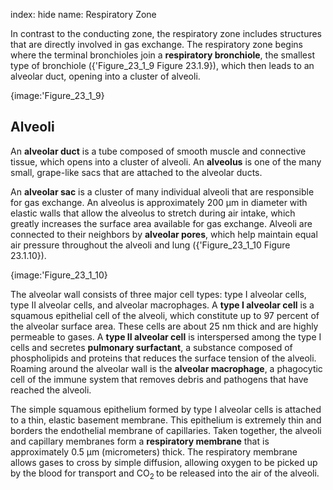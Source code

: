 index: hide
name: Respiratory Zone

 In contrast to the conducting zone, the respiratory zone includes structures that are directly involved in gas exchange. The respiratory zone begins where the terminal bronchioles join a  **respiratory bronchiole**, the smallest type of bronchiole ({'Figure_23_1_9 Figure 23.1.9}), which then leads to an alveolar duct, opening into a cluster of alveoli.


{image:'Figure_23_1_9}
        

## Alveoli

An  **alveolar duct** is a tube composed of smooth muscle and connective tissue, which opens into a cluster of alveoli. An  **alveolus** is one of the many small, grape-like sacs that are attached to the alveolar ducts.

An  **alveolar sac** is a cluster of many individual alveoli that are responsible for gas exchange. An alveolus is approximately 200 μm in diameter with elastic walls that allow the alveolus to stretch during air intake, which greatly increases the surface area available for gas exchange. Alveoli are connected to their neighbors by  **alveolar pores**, which help maintain equal air pressure throughout the alveoli and lung ({'Figure_23_1_10 Figure 23.1.10}).


{image:'Figure_23_1_10}
        

The alveolar wall consists of three major cell types: type I alveolar cells, type II alveolar cells, and alveolar macrophages. A  **type I alveolar cell** is a squamous epithelial cell of the alveoli, which constitute up to 97 percent of the alveolar surface area. These cells are about 25 nm thick and are highly permeable to gases. A  **type II alveolar cell** is interspersed among the type I cells and secretes  **pulmonary surfactant**, a substance composed of phospholipids and proteins that reduces the surface tension of the alveoli. Roaming around the alveolar wall is the  **alveolar macrophage**, a phagocytic cell of the immune system that removes debris and pathogens that have reached the alveoli.

The simple squamous epithelium formed by type I alveolar cells is attached to a thin, elastic basement membrane. This epithelium is extremely thin and borders the endothelial membrane of capillaries. Taken together, the alveoli and capillary membranes form a  **respiratory membrane** that is approximately 0.5 μm (micrometers) thick. The respiratory membrane allows gases to cross by simple diffusion, allowing oxygen to be picked up by the blood for transport and CO<sub>2 </sub>to be released into the air of the alveoli.
